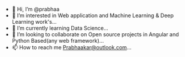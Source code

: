 - 👋 Hi, I’m @prabhaa
- 👀 I’m interested in Web application and Machine Learning & Deep Learning work's...
- 🌱 I’m currently learning Data Science...
- 💞️ I’m looking to collaborate on Open source projects in Angular and Python Based(any web framework)...
- 📫 How to reach me Prabhaakar@outlook.com...

<!---
prabhaa/prabhaa is a ✨ special ✨ repository because its `README.md` (this file) appears on your GitHub profile.
You can click the Preview link to take a look at your changes.
--->
